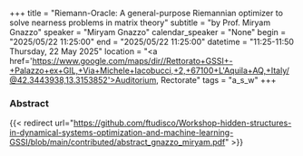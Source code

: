 +++
title = "Riemann-Oracle: A general-purpose Riemannian optimizer to solve nearness problems in matrix theory"
subtitle = "by Prof. Miryam Gnazzo"
speaker = "Miryam Gnazzo"
calendar_speaker = "None"
begin = "2025/05/22  11:25:00"
end = "2025/05/22  11:25:00"
datetime = "11:25-11:50 Thursday, 22 May 2025"
location = "<a href='https://www.google.com/maps/dir//Rettorato+GSSI+-+Palazzo+ex+GIL,+Via+Michele+Iacobucci,+2,+67100+L'Aquila+AQ,+Italy/@42.3443938,13.3153852'>Auditorium, Rectorate</a>"
tags = "a_s_w"
+++

### Abstract
{{< redirect url="https://github.com/ftudisco/Workshop-hidden-structures-in-dynamical-systems-optimization-and-machine-learning-GSSI/blob/main/contributed/abstract_gnazzo_miryam.pdf" >}}
